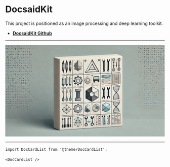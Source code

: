 # DocsaidKit

This project is positioned as an image processing and deep learning toolkit.

- [**DocsaidKit Github**](https://github.com/DocsaidLab/DocsaidKit)

---

![title](./resources/title.webp)

---

```mdx-code-block
import DocCardList from '@theme/DocCardList';

<DocCardList />
```
